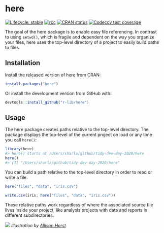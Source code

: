 
<!-- README.md is generated from README.Rmd. Please edit that file -->

# here

<!-- badges: start -->

[![Lifecycle:
stable](https://img.shields.io/badge/lifecycle-stable-brightgreen.svg)](https://www.tidyverse.org/lifecycle/#stable)
[![rcc](https://github.com/r-lib/here/workflows/rcc/badge.svg)](https://github.com/r-lib/here/actions)
[![CRAN
status](https://www.r-pkg.org/badges/version/here)](https://CRAN.R-project.org/package=here)
[![Codecov test
coverage](https://codecov.io/gh/r-lib/here/branch/master/graph/badge.svg)](https://codecov.io/gh/r-lib/here?branch=master)
<!-- badges: end -->

The goal of the here package is to enable easy file referencing. In
contrast to using `setwd()`, which is fragile and dependent on the way
you organize your files, here uses the top-level directory of a project
to easily build paths to files.

## Installation

Install the released version of here from CRAN:

``` r
install.packages("here")
```

Or install the development version from GitHub with:

``` r
devtools::install_github("r-lib/here")
```

## Usage

The here package creates paths relative to the top-level directory. The
package displays the top-level of the current project on load or any
time you call `here()`:

``` r
library(here)
#> here() starts at /Users/sharla/github/tidy-dev-day-2020/here
here()
#> [1] "/Users/sharla/github/tidy-dev-day-2020/here"
```

You can build a path relative to the top-level directory in order to
read or write a file:

``` r
here("files", "data", "iris.csv")
```

``` r
write.csv(iris, here("files", "data", "iris.csv"))
```

These relative paths work regardless of where the associated source file
lives inside your project, like analysis projects with data and reports
in different subdirectories.

![](https://raw.githubusercontent.com/allisonhorst/stats-illustrations/master/rstats-artwork/here.png)
*Illustration by [Allison Horst](https://github.com/allisonhorst)*
